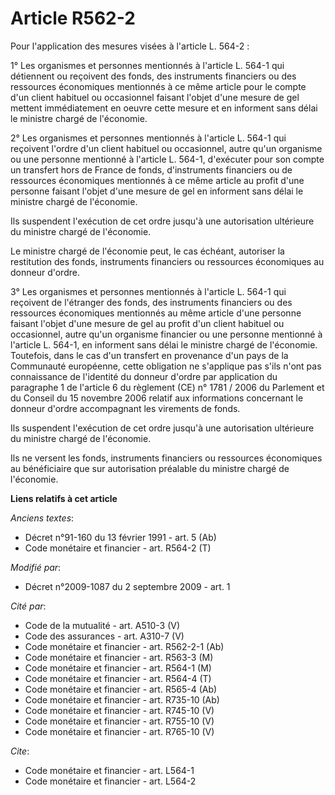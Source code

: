 # Article R562-2

Pour l'application des mesures visées à l'article L. 564-2 : 

1° Les organismes et personnes mentionnés à l'article L. 564-1 qui détiennent ou reçoivent des fonds, des instruments
financiers ou des ressources économiques mentionnés à ce même article pour le compte d'un client habituel ou occasionnel
faisant l'objet d'une mesure de gel mettent immédiatement en oeuvre cette mesure et en informent sans délai le ministre
chargé de l'économie. 

2° Les organismes et personnes mentionnés à l'article L. 564-1 qui reçoivent l'ordre d'un client habituel ou occasionnel,
autre qu'un organisme ou une personne mentionné à l'article L. 564-1, d'exécuter pour son compte un transfert hors de France
de fonds, d'instruments financiers ou de ressources économiques mentionnés à ce même article au profit d'une personne faisant
l'objet d'une mesure de gel en informent sans délai le ministre chargé de l'économie. 

Ils suspendent l'exécution de cet ordre jusqu'à une autorisation ultérieure du ministre chargé de l'économie. 

Le ministre chargé de l'économie peut, le cas échéant, autoriser la restitution des fonds, instruments financiers ou
ressources économiques au donneur d'ordre. 

3° Les organismes et personnes mentionnés à l'article L. 564-1 qui reçoivent de l'étranger des fonds, des instruments
financiers ou des ressources économiques mentionnés au même article d'une personne faisant l'objet d'une mesure de gel au
profit d'un client habituel ou occasionnel, autre qu'un organisme financier ou une personne mentionné à l'article L. 564-1,
en informent sans délai le ministre chargé de l'économie. Toutefois, dans le cas d'un transfert en provenance d'un pays de la
Communauté européenne, cette obligation ne s'applique pas s'ils n'ont pas connaissance de l'identité du donneur d'ordre par
application du paragraphe 1 de l'article 6 du règlement (CE) n° 1781 / 2006 du Parlement et du Conseil du 15 novembre 2006
relatif aux informations concernant le donneur d'ordre accompagnant les virements de fonds. 

Ils suspendent l'exécution de cet ordre jusqu'à une autorisation ultérieure du ministre chargé de l'économie. 

Ils ne versent les fonds, instruments financiers ou ressources économiques au bénéficiaire que sur autorisation préalable du
ministre chargé de l'économie.

**Liens relatifs à cet article**

_Anciens textes_:

  - Décret n°91-160 du 13 février 1991 - art. 5 (Ab)
  - Code monétaire et financier - art. R564-2 (T)

_Modifié par_:

  - Décret n°2009-1087 du 2 septembre 2009 - art. 1

_Cité par_:

  - Code de la mutualité - art. A510-3 (V)
  - Code des assurances - art. A310-7 (V)
  - Code monétaire et financier - art. R562-2-1 (Ab)
  - Code monétaire et financier - art. R563-3 (M)
  - Code monétaire et financier - art. R564-1 (M)
  - Code monétaire et financier - art. R564-4 (T)
  - Code monétaire et financier - art. R565-4 (Ab)
  - Code monétaire et financier - art. R735-10 (Ab)
  - Code monétaire et financier - art. R745-10 (V)
  - Code monétaire et financier - art. R755-10 (V)
  - Code monétaire et financier - art. R765-10 (V)

_Cite_:

  - Code monétaire et financier - art. L564-1
  - Code monétaire et financier - art. L564-2
